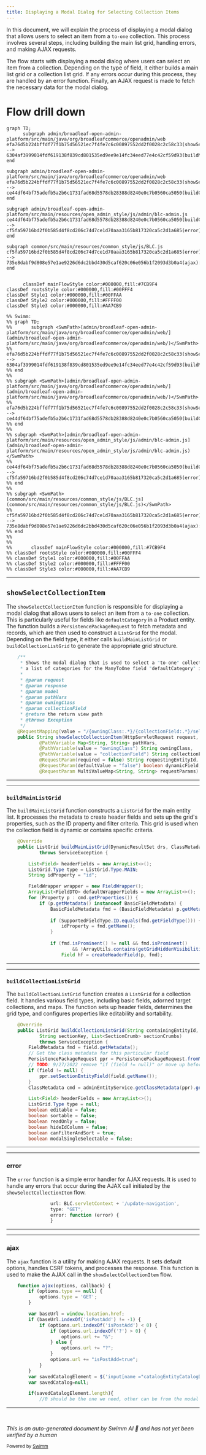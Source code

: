 ```yaml
---
title: Displaying a Modal Dialog for Selecting Collection Items
---
```

In this document, we will explain the process of displaying a modal dialog that allows users to select an item from a <SwmToken path="admin/broadleaf-open-admin-platform/src/main/java/org/broadleafcommerce/openadmin/web/controller/entity/AdminBasicOperationsController.java" pos="77:24:26" line-data="     * Shows the modal dialog that is used to select a &quot;to-one&quot; collection item. For example, this could be used to show">`to-one`</SwmToken> collection. This process involves several steps, including building the main list grid, handling errors, and making AJAX requests.

The flow starts with displaying a modal dialog where users can select an item from a collection. Depending on the type of field, it either builds a main list grid or a collection list grid. If any errors occur during this process, they are handled by an error function. Finally, an AJAX request is made to fetch the necessary data for the modal dialog.

# Flow drill down

```mermaid
graph TD;
      subgraph admin/broadleaf-open-admin-platform/src/main/java/org/broadleafcommerce/openadmin/web
efa76d5b224bffdf77f1b75d56521ec7f4fe7c6c00897552dd2f0028c2c58c33(showSelectCollectionItem):::mainFlowStyle --> 6304af3999014fdf619138f839cd801535ed9ee9e14fc34eed77e4c42cf59d93(buildMainListGrid)
end

subgraph admin/broadleaf-open-admin-platform/src/main/java/org/broadleafcommerce/openadmin/web
efa76d5b224bffdf77f1b75d56521ec7f4fe7c6c00897552dd2f0028c2c58c33(showSelectCollectionItem):::mainFlowStyle --> ce44df64bf75adefb5a2b6c1731fad68d5578db28388d8240e0c7b0560ca5050(buildCollectionListGrid):::mainFlowStyle
end

subgraph admin/broadleaf-open-admin-platform/src/main/resources/open_admin_style/js/admin/blc-admin.js
ce44df64bf75adefb5a2b6c1731fad68d5578db28388d8240e0c7b0560ca5050(buildCollectionListGrid):::mainFlowStyle --> cf5fa59716bd2f0b585d4f8cd206c74d7ce1d70aaa3165b817320ca5c2d1a685(error):::mainFlowStyle
end

subgraph common/src/main/resources/common_style/js/BLC.js
cf5fa59716bd2f0b585d4f8cd206c74d7ce1d70aaa3165b817320ca5c2d1a685(error):::mainFlowStyle --> 735e8dabf9d808e57e1ae9226d6dc2bbd430d5caf620c06e056b1f2093d3b0a4(ajax):::mainFlowStyle
end


      classDef mainFlowStyle color:#000000,fill:#7CB9F4
classDef rootsStyle color:#000000,fill:#00FFF4
classDef Style1 color:#000000,fill:#00FFAA
classDef Style2 color:#000000,fill:#FFFF00
classDef Style3 color:#000000,fill:#AA7CB9

%% Swimm:
%% graph TD;
%%       subgraph <SwmPath>[admin/broadleaf-open-admin-platform/src/main/java/org/broadleafcommerce/openadmin/web/](admin/broadleaf-open-admin-platform/src/main/java/org/broadleafcommerce/openadmin/web/)</SwmPath>
%% efa76d5b224bffdf77f1b75d56521ec7f4fe7c6c00897552dd2f0028c2c58c33(showSelectCollectionItem):::mainFlowStyle --> 6304af3999014fdf619138f839cd801535ed9ee9e14fc34eed77e4c42cf59d93(buildMainListGrid)
%% end
%% 
%% subgraph <SwmPath>[admin/broadleaf-open-admin-platform/src/main/java/org/broadleafcommerce/openadmin/web/](admin/broadleaf-open-admin-platform/src/main/java/org/broadleafcommerce/openadmin/web/)</SwmPath>
%% efa76d5b224bffdf77f1b75d56521ec7f4fe7c6c00897552dd2f0028c2c58c33(showSelectCollectionItem):::mainFlowStyle --> ce44df64bf75adefb5a2b6c1731fad68d5578db28388d8240e0c7b0560ca5050(buildCollectionListGrid):::mainFlowStyle
%% end
%% 
%% subgraph <SwmPath>[admin/broadleaf-open-admin-platform/src/main/resources/open_admin_style/js/admin/blc-admin.js](admin/broadleaf-open-admin-platform/src/main/resources/open_admin_style/js/admin/blc-admin.js)</SwmPath>
%% ce44df64bf75adefb5a2b6c1731fad68d5578db28388d8240e0c7b0560ca5050(buildCollectionListGrid):::mainFlowStyle --> cf5fa59716bd2f0b585d4f8cd206c74d7ce1d70aaa3165b817320ca5c2d1a685(error):::mainFlowStyle
%% end
%% 
%% subgraph <SwmPath>[common/src/main/resources/common_style/js/BLC.js](common/src/main/resources/common_style/js/BLC.js)</SwmPath>
%% cf5fa59716bd2f0b585d4f8cd206c74d7ce1d70aaa3165b817320ca5c2d1a685(error):::mainFlowStyle --> 735e8dabf9d808e57e1ae9226d6dc2bbd430d5caf620c06e056b1f2093d3b0a4(ajax):::mainFlowStyle
%% end
%% 
%% 
%%       classDef mainFlowStyle color:#000000,fill:#7CB9F4
%% classDef rootsStyle color:#000000,fill:#00FFF4
%% classDef Style1 color:#000000,fill:#00FFAA
%% classDef Style2 color:#000000,fill:#FFFF00
%% classDef Style3 color:#000000,fill:#AA7CB9
```

<SwmSnippet path="/admin/broadleaf-open-admin-platform/src/main/java/org/broadleafcommerce/openadmin/web/controller/entity/AdminBasicOperationsController.java" line="76">

---

## <SwmToken path="admin/broadleaf-open-admin-platform/src/main/java/org/broadleafcommerce/openadmin/web/controller/entity/AdminBasicOperationsController.java" pos="90:5:5" line-data="    public String showSelectCollectionItem(HttpServletRequest request, HttpServletResponse response, Model model,">`showSelectCollectionItem`</SwmToken>

The <SwmToken path="admin/broadleaf-open-admin-platform/src/main/java/org/broadleafcommerce/openadmin/web/controller/entity/AdminBasicOperationsController.java" pos="90:5:5" line-data="    public String showSelectCollectionItem(HttpServletRequest request, HttpServletResponse response, Model model,">`showSelectCollectionItem`</SwmToken> function is responsible for displaying a modal dialog that allows users to select an item from a <SwmToken path="admin/broadleaf-open-admin-platform/src/main/java/org/broadleafcommerce/openadmin/web/controller/entity/AdminBasicOperationsController.java" pos="77:24:26" line-data="     * Shows the modal dialog that is used to select a &quot;to-one&quot; collection item. For example, this could be used to show">`to-one`</SwmToken> collection. This is particularly useful for fields like <SwmToken path="admin/broadleaf-open-admin-platform/src/main/java/org/broadleafcommerce/openadmin/web/controller/entity/AdminBasicOperationsController.java" pos="78:20:20" line-data="     * a list of categories for the ManyToOne field &quot;defaultCategory&quot; in Product.">`defaultCategory`</SwmToken> in a Product entity. The function builds a <SwmToken path="admin/broadleaf-open-admin-platform/src/main/java/org/broadleafcommerce/openadmin/web/service/FormBuilderServiceImpl.java" pos="419:1:1" line-data="        PersistencePackageRequest ppr = PersistencePackageRequest.fromMetadata(fmd, sectionCrumbs);">`PersistencePackageRequest`</SwmToken> to fetch metadata and records, which are then used to construct a <SwmToken path="admin/broadleaf-open-admin-platform/src/main/java/org/broadleafcommerce/openadmin/web/service/FormBuilderServiceImpl.java" pos="205:3:3" line-data="    public ListGrid buildMainListGrid(DynamicResultSet drs, ClassMetadata cmd, String sectionKey, List&lt;SectionCrumb&gt; sectionCrumbs)">`ListGrid`</SwmToken> for the modal. Depending on the field type, it either calls <SwmToken path="admin/broadleaf-open-admin-platform/src/main/java/org/broadleafcommerce/openadmin/web/service/FormBuilderServiceImpl.java" pos="205:5:5" line-data="    public ListGrid buildMainListGrid(DynamicResultSet drs, ClassMetadata cmd, String sectionKey, List&lt;SectionCrumb&gt; sectionCrumbs)">`buildMainListGrid`</SwmToken> or <SwmToken path="admin/broadleaf-open-admin-platform/src/main/java/org/broadleafcommerce/openadmin/web/service/FormBuilderServiceImpl.java" pos="414:5:5" line-data="    public ListGrid buildCollectionListGrid(String containingEntityId, DynamicResultSet drs, Property field, ">`buildCollectionListGrid`</SwmToken> to generate the appropriate grid structure.

```java
    /**
     * Shows the modal dialog that is used to select a "to-one" collection item. For example, this could be used to show
     * a list of categories for the ManyToOne field "defaultCategory" in Product.
     * 
     * @param request
     * @param response
     * @param model
     * @param pathVars
     * @param owningClass
     * @param collectionField
     * @return the return view path
     * @throws Exception
     */
    @RequestMapping(value = "/{owningClass:.*}/{collectionField:.*}/select", method = RequestMethod.GET)
    public String showSelectCollectionItem(HttpServletRequest request, HttpServletResponse response, Model model,
            @PathVariable Map<String, String> pathVars,
            @PathVariable(value = "owningClass") String owningClass,
            @PathVariable(value = "collectionField") String collectionField,
            @RequestParam(required = false) String requestingEntityId,
            @RequestParam(defaultValue = "false") boolean dynamicField,
            @RequestParam MultiValueMap<String, String> requestParams) throws Exception {
```

---

</SwmSnippet>

<SwmSnippet path="/admin/broadleaf-open-admin-platform/src/main/java/org/broadleafcommerce/openadmin/web/service/FormBuilderServiceImpl.java" line="204">

---

### <SwmToken path="admin/broadleaf-open-admin-platform/src/main/java/org/broadleafcommerce/openadmin/web/service/FormBuilderServiceImpl.java" pos="205:5:5" line-data="    public ListGrid buildMainListGrid(DynamicResultSet drs, ClassMetadata cmd, String sectionKey, List&lt;SectionCrumb&gt; sectionCrumbs)">`buildMainListGrid`</SwmToken>

The <SwmToken path="admin/broadleaf-open-admin-platform/src/main/java/org/broadleafcommerce/openadmin/web/service/FormBuilderServiceImpl.java" pos="205:5:5" line-data="    public ListGrid buildMainListGrid(DynamicResultSet drs, ClassMetadata cmd, String sectionKey, List&lt;SectionCrumb&gt; sectionCrumbs)">`buildMainListGrid`</SwmToken> function constructs a <SwmToken path="admin/broadleaf-open-admin-platform/src/main/java/org/broadleafcommerce/openadmin/web/service/FormBuilderServiceImpl.java" pos="205:3:3" line-data="    public ListGrid buildMainListGrid(DynamicResultSet drs, ClassMetadata cmd, String sectionKey, List&lt;SectionCrumb&gt; sectionCrumbs)">`ListGrid`</SwmToken> for the main entity list. It processes the metadata to create header fields and sets up the grid's properties, such as the ID property and filter criteria. This grid is used when the collection field is dynamic or contains specific criteria.

```java
    @Override
    public ListGrid buildMainListGrid(DynamicResultSet drs, ClassMetadata cmd, String sectionKey, List<SectionCrumb> sectionCrumbs)
            throws ServiceException {

        List<Field> headerFields = new ArrayList<>();
        ListGrid.Type type = ListGrid.Type.MAIN;
        String idProperty = "id";

        FieldWrapper wrapper = new FieldWrapper();
        ArrayList<FieldDTO> defaultWrapperFields = new ArrayList<>();
        for (Property p : cmd.getProperties()) {
            if (p.getMetadata() instanceof BasicFieldMetadata) {
                BasicFieldMetadata fmd = (BasicFieldMetadata) p.getMetadata();
                
                if (SupportedFieldType.ID.equals(fmd.getFieldType())) {
                    idProperty = fmd.getName();
                }
                
                if (fmd.isProminent() != null && fmd.isProminent() 
                        && !ArrayUtils.contains(getGridHiddenVisibilities(), fmd.getVisibility())) {
                    Field hf = createHeaderField(p, fmd);
```

---

</SwmSnippet>

<SwmSnippet path="/admin/broadleaf-open-admin-platform/src/main/java/org/broadleafcommerce/openadmin/web/service/FormBuilderServiceImpl.java" line="413">

---

### <SwmToken path="admin/broadleaf-open-admin-platform/src/main/java/org/broadleafcommerce/openadmin/web/service/FormBuilderServiceImpl.java" pos="414:5:5" line-data="    public ListGrid buildCollectionListGrid(String containingEntityId, DynamicResultSet drs, Property field, ">`buildCollectionListGrid`</SwmToken>

The <SwmToken path="admin/broadleaf-open-admin-platform/src/main/java/org/broadleafcommerce/openadmin/web/service/FormBuilderServiceImpl.java" pos="414:5:5" line-data="    public ListGrid buildCollectionListGrid(String containingEntityId, DynamicResultSet drs, Property field, ">`buildCollectionListGrid`</SwmToken> function creates a <SwmToken path="admin/broadleaf-open-admin-platform/src/main/java/org/broadleafcommerce/openadmin/web/service/FormBuilderServiceImpl.java" pos="414:3:3" line-data="    public ListGrid buildCollectionListGrid(String containingEntityId, DynamicResultSet drs, Property field, ">`ListGrid`</SwmToken> for a collection field. It handles various field types, including basic fields, adorned target collections, and maps. The function sets up header fields, determines the grid type, and configures properties like editability and sortability.

```java
    @Override
    public ListGrid buildCollectionListGrid(String containingEntityId, DynamicResultSet drs, Property field, 
            String sectionKey, List<SectionCrumb> sectionCrumbs)
            throws ServiceException {
        FieldMetadata fmd = field.getMetadata();
        // Get the class metadata for this particular field
        PersistencePackageRequest ppr = PersistencePackageRequest.fromMetadata(fmd, sectionCrumbs);
        // TODO: 9/27/2022 remove "if (field != null)" or move up before "field.getMetadata()"
        if (field != null) {
            ppr.setSectionEntityField(field.getName());
        }
        ClassMetadata cmd = adminEntityService.getClassMetadata(ppr).getDynamicResultSet().getClassMetaData();

        List<Field> headerFields = new ArrayList<>();
        ListGrid.Type type = null;
        boolean editable = false;
        boolean sortable = false;
        boolean readOnly = false;
        boolean hideIdColumn = false;
        boolean canFilterAndSort = true;
        boolean modalSingleSelectable = false;
```

---

</SwmSnippet>

<SwmSnippet path="/admin/broadleaf-open-admin-platform/src/main/resources/open_admin_style/js/admin/blc-admin.js" line="1178">

---

### error

The <SwmToken path="admin/broadleaf-open-admin-platform/src/main/resources/open_admin_style/js/admin/blc-admin.js" pos="1180:1:1" line-data="                error: function (error) {">`error`</SwmToken> function is a simple error handler for AJAX requests. It is used to handle any errors that occur during the AJAX call initiated by the <SwmToken path="admin/broadleaf-open-admin-platform/src/main/java/org/broadleafcommerce/openadmin/web/controller/entity/AdminBasicOperationsController.java" pos="90:5:5" line-data="    public String showSelectCollectionItem(HttpServletRequest request, HttpServletResponse response, Model model,">`showSelectCollectionItem`</SwmToken> flow.

```javascript
                url: BLC.servletContext + '/update-navigation',
                type: "GET",
                error: function (error) {
                }
```

---

</SwmSnippet>

<SwmSnippet path="/common/src/main/resources/common_style/js/BLC.js" line="135">

---

### ajax

The <SwmToken path="common/src/main/resources/common_style/js/BLC.js" pos="135:3:3" line-data="    function ajax(options, callback) {">`ajax`</SwmToken> function is a utility for making AJAX requests. It sets default options, handles CSRF tokens, and processes the response. This function is used to make the AJAX call in the <SwmToken path="admin/broadleaf-open-admin-platform/src/main/java/org/broadleafcommerce/openadmin/web/controller/entity/AdminBasicOperationsController.java" pos="90:5:5" line-data="    public String showSelectCollectionItem(HttpServletRequest request, HttpServletResponse response, Model model,">`showSelectCollectionItem`</SwmToken> flow.

```javascript
    function ajax(options, callback) {
        if (options.type == null) {
            options.type = 'GET';
        }

        var baseUrl = window.location.href;
        if (baseUrl.indexOf('isPostAdd') != -1) {
            if (options.url.indexOf('isPostAdd') < 0) {
                if (options.url.indexOf('?') > 0) {
                    options.url += "&";
                } else {
                    options.url += "?";
                }
                options.url += "isPostAdd=true";
            }
        }
        var savedCatalogElement = $('input[name ="catalogEntityCatalogDiscriminatorId"]');
        var savedCatalog=null;

        if(savedCatalogElement.length){
            //0 should be the one we need, other can be from the modal form
```

---

</SwmSnippet>

&nbsp;

*This is an auto-generated document by Swimm AI 🌊 and has not yet been verified by a human*

<SwmMeta version="3.0.0" repo-id="Z2l0aHViJTNBJTNBQnJvYWRsZWFmQ29tbWVyY2UtZGVtby1uZXclM0ElM0FTd2ltbS1EZW1v" repo-name="BroadleafCommerce-demo-new" doc-type="flows"><sup>Powered by [Swimm](/)</sup></SwmMeta>
